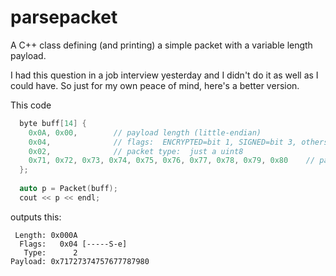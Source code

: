 # parsepacket

A C++ class defining (and printing) a simple packet with a variable length payload. 

I had this question in a job interview yesterday and I didn't do it as well as I could have.
So just for my own peace of mind, here's a better version.

This code

```cpp
  byte buff[14] {
    0x0A, 0x00,        // payload length (little-endian)
    0x04,              // flags:  ENCRYPTED=bit 1, SIGNED=bit 3, others reserved
    0x02,              // packet type:  just a uint8
    0x71, 0x72, 0x73, 0x74, 0x75, 0x76, 0x77, 0x78, 0x79, 0x80    // payload. variable length.
  };
    
  auto p = Packet(buff);
  cout << p << endl;   
```

outputs this:
```text
 Length: 0x000A
  Flags:   0x04 [-----S-e]
   Type:      2
Payload: 0x71727374757677787980
```
